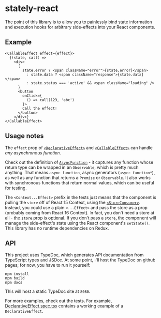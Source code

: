 # stately-react

The point of this library is to allow you to painlessly bind state information and execution hooks for arbitrary side-effects into your React components.

## Example
```
<CallableEffect effect={effect}>
  {(state, call) =>
    <div>
      {
        state.error ? <span className="error">{state.error}</span>
          : state.data ? <span className="response">{state.data}</span>
          : state.status === 'active' && <span className="loading" />
      }
      <button
        onClick={
          () => call(123, 'abc')
        }>
        Call the effect!
      </button>
    </div>}
</CallableEffect>
```

## Usage notes
The `effect` prop of [`<DeclarativeEffect>`](/stately-react/src/DeclarativeEffect.spec.tsx#L60) and [`<CallableEffect>`](/stately-react/src/CallableEffect.spec.tsx#L43) can handle _any asynchronous function_.

Check out the definition of [`AsyncFunction`](/stately-async/src/AsyncFunction.ts#L22) - it captures any function whose return type can be wrapped in an `Observable`, which is pretty much anything. That means `async function`, async generators (`async function*`), as well as any function that returns a `Promise` or `Observable`. It also works with synchronous functions that return normal values, which can be useful for testing.

The `<Context...Effect>` prefix in the tests just means that the component is pulling the `store` off of React 15 Context, using the [`<StoreConsumer>`](/stately-react/src/DeclarativeEffect.tsx#L140). Instead, you could use a plain `<...Effect>` and pass the store as a prop (probably coming from React 16 Context). In fact, you don't need a store at all - [the `store` prop is optional](/stately-react/src/DeclarativeEffect.tsx#L60). If you don't pass a `store`, the component will manage the side-effect's state using the React component's `setState()`. This library has no runtime dependencies on Redux.

## API
This project uses TypeDoc, which generates API documentation from TypeScript types and JSDoc. At some point, I'll host the TypeDoc on github pages; for now, you have to run it yourself:

```
npm install
npm build
npm docs
```

This will host a static TypeDoc site at `8080`.

For more examples, check out the tests. For example, [DeclarativeEffect.spec.tsx](/stately-react/src/DeclarativeEffect.spec.tsx) contains a working example of a `DeclarativeEffect`.
